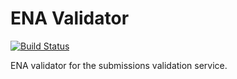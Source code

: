 # ENA Validator
[![Build Status](https://travis-ci.org/EMBL-EBI-SUBS/ena-validator.svg?branch=dev)](https://travis-ci.org/EMBL-EBI-SUBS/ena-validator)

ENA validator for the submissions validation service.


